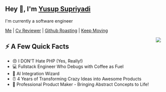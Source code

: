 <h2>Hey 👋, I'm <a href="https://yusupsupriyadi.com/">Yusup Supriyadi</a></h2>
<p>I'm currently a software engineer</p>
<p><a href="https://yusupsupriyadi.com">Me</a> | <a href="https://cvroasted.com">Cv Reviewer</a> | <a href="https://github.cvroasted.com">Github Roasting</a> | <a href="https://marketplace.visualstudio.com/items?itemName=Yusupsupriyadicom.keep-moving">Keep Moving</a></p>
<img align="right" src="https://media2.giphy.com/media/v1.Y2lkPTc5MGI3NjExZXd5c3hwMHUwdHlqNGg3Y3o5MWlsZmNwMm5iNTlycDBlZGtnandzMCZlcD12MV9pbnRlcm5hbF9naWZfYnlfaWQmY3Q9Zw/KpACNEh8jXK2Q/giphy.gif" />
<h2>⚡️ A Few Quick Facts</h2>
<ul> 
<li>😠 I DON'T Hate PHP (Yes, Really!)</li> 
<li>💻 Fullstack Engineer Who Debugs with Coffee as Fuel</li> 
<li>🤖 AI Integration Wizard </li> 
<li>⏰ 4 Years of Transforming Crazy Ideas into Awesome Products</li> 
<li>🎨 Professional Product Maker - Bringing Abstract Concepts to Life!</li> 
</ul>
